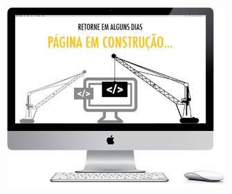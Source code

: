 ![Screenshot](site-em-construcao.png)

<!--
## um pouco sobre mim!

trabalho a 3 anos como analista/desenvolvedor VBA.

Estou em processo de evolução, focando o ano 2021 em estudo para uma futura migração para desenvolvimento WEB.

## Cursos recentes concluidos!

:white_check_mark: Programação em Python do básico ao avançado. 
https://www.udemy.com/share/101sI62@Pm5gVGFfQlMHdU9CBmJNfT1tSn0=/

duração: 63,5 horas

:white_check_mark: Produtividade com VSCode. 
https://www.udemy.com/share/101sTY2@FEdgVEtfQlMHdU9CBkhNfRRt/

duração: 2 horas

![Screenshot]()
:white_check_mark: Testes de aplicações modernas com Cypress. 
https://www.udemy.com/share/102lok2@FG5jfUtjWlAGdU9EC3JzfT1HSn1LYw==/

duração: 14 horas

## Cursos em andamentos!
:white_square_button: Curso de idioma!(inglês) no Instituto Brasileiro de Línguas.
https://www.ibl-idiomas.com.br/#/



:white_square_button: Curso Angular, .net Core Web API e Angular Material. 
https://www.udemy.com/share/104rQi2@PW5KVEtfQlMHdU9CBkhNVD0=/

duração: 18,5 horas


:white_square_button: Curso Web Moderno Completo com JavaScript 2021 + Projetos. 
https://www.udemy.com/share/101qTY2@PW1jfV5STFwIekZGEktnfj4=/

duração: 89,5 horas



<!--

**jefersonlima/jefersonlima** is a ✨ _special_ ✨ repository because its `README.md` (this file) appears on your GitHub profile.

Here are some ideas to get you started:

- 🔭 I’m currently working on ...
- 🌱 I’m currently learning ...
- 👯 I’m looking to collaborate on ...
- 🤔 I’m looking for help with ...
- 💬 Ask me about ...
- 📫 How to reach me: ...
- 😄 Pronouns: ...
- ⚡ Fun fact: ...
-->

